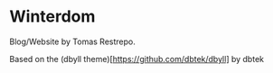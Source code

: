 Winterdom
=====

Blog/Website by Tomas Restrepo.

Based on the (dbyll theme)[https://github.com/dbtek/dbyll] by dbtek
